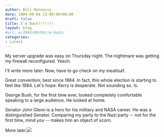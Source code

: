 ```yaml
---
author: Bill Hennessy
date: 2004-09-04 13:00:00+00:00
draft: false
title: I'm Back!!!!!!!
layout: blog
#url: e/2004/09/04/im-back/
categories:
- Latest
---
```


My server upgrade was easy on Thursday night.  The nightmare was getting my firewall reconfigured.  Yeech.    
  
I'll write more later.  Now, have to go check on my meatloaf.    
  
Great convention; best since 1984.  In fact, this whole election is starting to feel like 1984.  Let's hope.  Kerry is desperate.  Not sounding so.  Is.    
  
George Bush, for the first time ever, looked completely comfortable speaking to a large audience.  He looked at home.    
  
Senator John Glenn is a hero for his military and NASA career.  He was a distinguished Senator.  Comparing my party to the Nazi party -- not for the first time, mind you -- makes him an object of scorn.    
  
More later.![](https://blog.billhennessy.com/aggbug.aspx?PostID=591)

